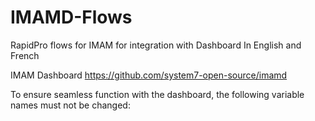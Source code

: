# IMAMD-Flows
RapidPro flows for IMAM for integration with Dashboard
In English and French

IMAM Dashboard https://github.com/system7-open-source/imamd

To ensure seamless function with the dashboard, the following variable names must not be changed:

